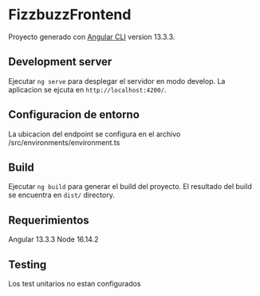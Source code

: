 # FizzbuzzFrontend

Proyecto generado con [Angular CLI](https://github.com/angular/angular-cli) version 13.3.3.

## Development server

Ejecutar `ng serve` para desplegar el servidor en modo develop. La aplicacion se ejcuta en `http://localhost:4200/`. 

## Configuracion de entorno

La ubicacion del endpoint se configura en el archivo /src/environments/environment.ts

## Build

Ejecutar `ng build` para generar el build del proyecto. El resultado del build se encuentra en `dist/` directory.

## Requerimientos

Angular 13.3.3
Node 16.14.2

## Testing

Los test unitarios no estan configurados
